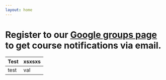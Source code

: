 ```yaml
---
layout: home
---
```

# Register to our [Google groups page](https://groups.google.com/forum/#!forum/gp-id) to get course notifications via email.
| Test | xsxsxs |
| --- | --- |
| test | val |
